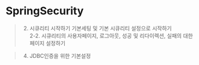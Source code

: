 # SpringSecurity

> 2. 시큐리티 시작하기 기본세팅 및 기본 시큐리티 설정으로 시작하기  
> 2-2. 시큐리티의 사용자페이지, 로그아웃, 성공 및 리다이렉션, 실패의 대한 페이지 설정하기

> 4. JDBC인증을 위한 기본설정
